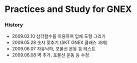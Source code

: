 # Practices and Study for GNEX

### History
* 2009.02.10 삼각함수를 이용하여 입체 도형 그리기
* 2009.05.28 숫자 맞추기 (SKT GNEX 클래스 과제)
* 2009.06.07 자유낙하, 포물선 운동 등 테스트
* 2009.06.08 벽 추가, 포물선 운동 등 수정
